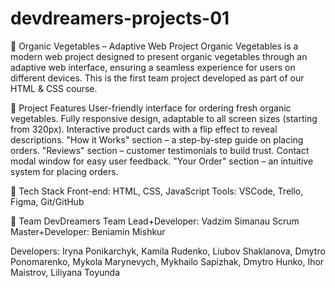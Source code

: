 # devdreamers-projects-01
🥦 Organic Vegetables – Adaptive Web Project
Organic Vegetables is a modern web project designed to present organic vegetables through an adaptive web interface, ensuring a seamless experience for users on different devices. This is the first team project developed as part of our HTML & CSS course.

🚀 Project Features
User-friendly interface for ordering fresh organic vegetables.
Fully responsive design, adaptable to all screen sizes (starting from 320px).
Interactive product cards with a flip effect to reveal descriptions.
"How it Works" section – a step-by-step guide on placing orders.
"Reviews" section – customer testimonials to build trust.
Contact modal window for easy user feedback.
"Your Order" section – an intuitive system for placing orders.

🔧 Tech Stack
Front-end: HTML, CSS, JavaScript
Tools: VSCode, Trello, Figma, Git/GitHub

👥 Team DevDreamers
Team Lead+Developer: Vadzim Simanau
Scrum Master+Developer: Beniamin Mishkur

Developers:
Iryna Ponikarchyk, Kamila Rudenko, Liubov Shaklanova, Dmytro Ponomarenko,
Mykola Marynevych, Mykhailo Sapizhak, Dmytro Hunko, Ihor Maistrov,
Liliyana Toyunda
